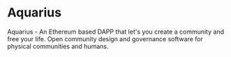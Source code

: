 # Aquarius
Aquarius - An Ethereum based DAPP that let's you create a community and free your life. Open community design and governance software for physical communities and humans.
